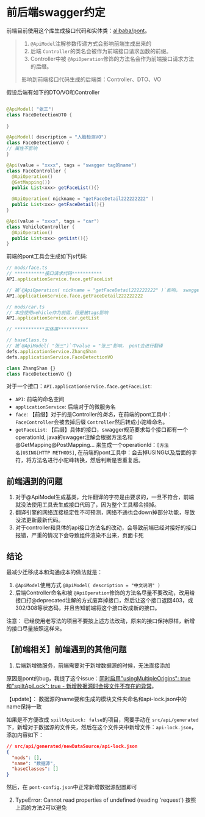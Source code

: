 # 前后端swagger约定

前端目前使用这个库生成接口代码和实体类：[alibaba/pont](https://github.com/alibaba/pont)。

> 1. `@ApiModel`注解参数传递方式会影响前端生成出来的
> 2. 后端 `Controller`的类名会被作为前端接口请求函数的前缀。
> 3. Controller中被 `@ApiOperation`修饰的方法名会作为前端接口请求方法的后缀。
>
> 影响到前端接口代码生成的后端类：Controller、DTO、VO

假设后端有如下的DTO/VO和Controller

```java

@ApiModel( "张三")
class FaceDetectionDTO {
  
}

@ApiModel( description = "人脸检测VO")
class FaceDetectionVO {
// 属性不影响
}

@Api(value = "xxxx", tags = "swagger tag的name")
class FaceController {
  @ApiOperation()
  @GetMapping())
  public List<xxx> getFaceList(){}

  @ApiOperation( nickname = "getFaceDetail222222222" )
  public List<xxx> getFaceDetail(){}
}

@Api(value = "xxxx", tags = "car")
class VehicleController {
  @ApiOperation()
  public List<xxx> getList(){}
}
```

前端的pont工具会生成如下js代码:

```ts
// mods/face.ts
// ***********接口请求代码***********
API.applicationService.face.getFaceList

// 被`@ApiOperation( nickname = "getFaceDetail222222222" )`影响， swagger生成该接口的operationId时默认是：`[方法名]USING[HTTP METHODS]`, nickname可以改变这种默认行为
API.applicationService.face.getFaceDetail222222222 

// mods/car.ts
// 本应使用vehicle作为前缀，但是被tags影响
API.applicationService.car.getList

// ***********实体类***********

// baseClass.ts
// 被`@ApiModel( "张三")`中value = "张三"影响， pont会进行翻译
defs.applicationService.ZhangShan 
defs.applicationService.FaceDetectionVO

class ZhangShan {}
class FaceDetectionVO {}
```

对于一个接口：`API.applicationService.face.getFaceList`:

- `API`: 前端的命名空间
- `applicationService`: 后端对于的微服务名
- `face`: 【前缀】对于的是Controller的*类名*，在前端的pont工具中：`FaceController`会被去掉后缀 `Controller`然后转成小驼峰命名。
- `getFaceList`: 【后缀】具体的接口，swagger规范要求每个接口都有一个operationId, java的swagger注解会根据方法名和@GetMapping\@PostMapping... 来生成一个operationId：`[方法名]USING[HTTP METHODS]`, 在前端的pont工具中：会去掉USING以及后面的字符，将方法名进行小驼峰转换，然后判断是否重复后。

## 前端遇到的问题

1. 对于@ApiModel生成基类，允许翻译的字符是由要求的，一旦不符合，前端就没法使用工具去生成接口代码了，因为整个工具都会挂掉。
2. 翻译引擎的网络连接稳定性不可预测，网络不通也会down掉部分功能，导致没法更新最新代码。
3. 对于controller和具体的api接口方法名的改动，会导致前端已经对接好的接口报错，严重的情况下会导致组件渲染不出来，页面卡死

## 结论

最减少迁移成本和沟通成本的做法就是：

1. `@ApiModel`使用方式 `@ApiModel( description = "中文说明" )`
2. 后端Controller命名和被 `@ApiOperation`修饰的方法名尽量不要改动，改用给接口打@deprecated注解的方式废弃掉接口，然后让这个接口返回403，或302/308等状态码，并且告知前端将这个接口改成新的接口。

注意： 已经使用老写法的项目不要按上述方法改动，原来的接口保持原样，新增的接口尽量按照这样来。

## 【前端相关】前端遇到的其他问题

1. 后端新增微服务，前端需要对于新增数据源的时候，无法直接添加

原因是pont的bug，我提了这个issue：[同时启用&#34;usingMultipleOrigins&#34;: true和&#34;spiltApiLock&#34;: true - 新增数据源时会报文件不存在的异常](https://github.com/alibaba/pont/issues/338)。

【update】： 数据源的name要和生成的模块文件夹命名和api-lock.json中的name保持一致

如果是不方便改成 `spiltApiLock: false`的项目，需要手动在 `src/api/generated`下，新增对于数据源的文件夹，然后在这个文件夹中新增文件：`api-lock.json`， 添加内容如下：

```json
// src/api/generated/newDataSource/api-lock.json
{
  "mods": [],
  "name": "数据源",
  "baseClasses": []
}
```

然后，在 `pont-config.json`中正常新增数据源配置即可


2. TypeError: Cannot read properties of undefined (reading 'request')
   按照上面的方法2可以避免
